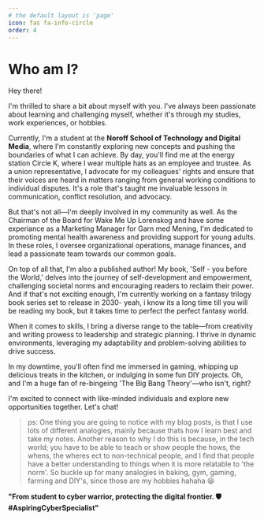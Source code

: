 ```yaml
---
# the default layout is 'page'
icon: fas fa-info-circle
order: 4
---
```



# Who am I? 

Hey there!

I'm thrilled to share a bit about myself with you. I've always been passionate about learning and challenging myself, whether it's through my studies, work experiences, or hobbies. 

Currently, I'm a student at the **Noroff School of Technology and Digital Media**, where I'm constantly exploring new concepts and pushing the boundaries of what I can achieve. By day, you'll find me at the energy station Circle K, where I wear multiple hats as an employee and trustee. As a union representative, I advocate for my colleagues' rights and ensure that their voices are heard in matters ranging from general working conditions to individual disputes. It's a role that's taught me invaluable lessons in communication, conflict resolution, and advocacy.

But that's not all—I'm deeply involved in my community as well. As the Chairman of the Board for Wake Me Up Lorenskog and have some experiance as a Marketing Manager for Garn med Mening, I'm dedicated to promoting mental health awareness and providing support for young adults. In these roles, I oversee organizational operations, manage finances, and lead a passionate team towards our common goals.

On top of all that, I'm also a published author! My book, 'Self - you before the World,' delves into the journey of self-development and empowerment, challenging societal norms and encouraging readers to reclaim their power. And if that's not exciting enough, I'm currently working on a fantasy trilogy book series set to release in 2030- yeah, i know its a long time till you will be reading my book, but it takes time to perfect the perfect fantasy world.

When it comes to skills, I bring a diverse range to the table—from creativity and writing prowess to leadership and strategic planning. I thrive in dynamic environments, leveraging my adaptability and problem-solving abilities to drive success.

In my downtime, you'll often find me immersed in gaming, whipping up delicious treats in the kitchen, or indulging in some fun DIY projects. Oh, and I'm a huge fan of re-bingeing 'The Big Bang Theory'—who isn't, right?

I'm excited to connect with like-minded individuals and explore new opportunities together. Let's chat!

> ps: One thing you are going to notice with my blog posts, is that I use lots of different analogies, mainly because thats how I learn best and take my notes. 
Another reason to why I do this is because, in the tech world; you have to be able to teach or show people the hows, the whens, the wheres ect to non-technical people, and I find that people have a better understanding to things when it is more relatable to 'the norm'. 
So buckle up for many analogies in baking, gym, gaming, farming and DIY's, since those are my hobbies hahaha 😆

**"From student to cyber warrior, protecting the digital frontier. 🛡️ #AspiringCyberSpecialist"**

